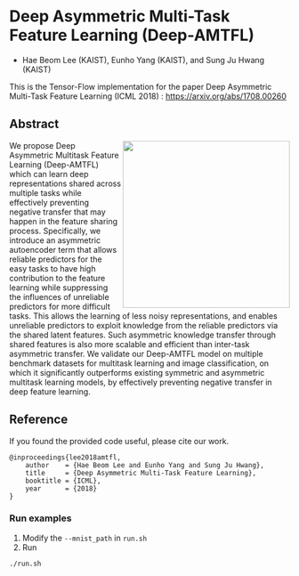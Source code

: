 # Deep Asymmetric Multi-Task Feature Learning (Deep-AMTFL)
+ Hae Beom Lee (KAIST), Eunho Yang (KAIST), and Sung Ju Hwang (KAIST)

This is the Tensor-Flow implementation for the paper Deep Asymmetric Multi-Task Feature Learning (ICML 2018) : https://arxiv.org/abs/1708.00260

## Abstract
<img align="right" width="300" src="https://github.com/HaebeomLee/amtfl/blob/master/concept.png">
We propose Deep Asymmetric Multitask Feature Learning (Deep-AMTFL) which can learn deep representations shared across multiple tasks while effectively preventing negative transfer that may happen in the feature sharing process. Specifically, we introduce an asymmetric autoencoder term that allows reliable predictors for the easy tasks to have high contribution to the feature learning while suppressing the influences of unreliable predictors for more difficult tasks. This allows the learning of less noisy representations, and enables unreliable predictors to exploit knowledge from the reliable predictors via the shared latent features. Such asymmetric knowledge transfer through shared features is also more scalable and efficient than inter-task asymmetric transfer. We validate our Deep-AMTFL model on multiple benchmark datasets for multitask learning and image classification, on which it significantly outperforms existing symmetric and asymmetric multitask learning models, by effectively preventing negative transfer in deep feature learning.

## Reference

If you found the provided code useful, please cite our work.

```
@inproceedings{lee2018amtfl,
    author    = {Hae Beom Lee and Eunho Yang and Sung Ju Hwang},
    title     = {Deep Asymmetric Multi-Task Feature Learning},
    booktitle = {ICML},
    year      = {2018}
}
```

### Run examples
1. Modify the ```--mnist_path``` in ```run.sh```
2. Run 
```
./run.sh
```
